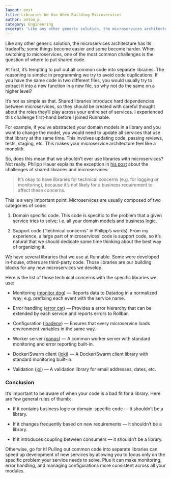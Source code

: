 ```yaml
---
layout: post
title: Libraries We Use When Building Microservices
author: anton_p
category: Engineering
excerpt: 'Like any other generic solution, the microservices architecture has its tradeoffs; some things become easier and some become harder. When switching to microservices, one of the most common challenges is the question of where to put shared code.'
---
```


<p class="p">Like any other generic solution, the microservices architecture has its tradeoffs; some things become easier and some become harder. When switching to microservices, one of the most common challenges is the question of where to put shared code.</p>

<p class="p">At first, it’s tempting to pull out all common code into separate libraries. The reasoning is simple: in programming we try to avoid code duplications. If you have the same code in two different files, you would usually try to extract it into a new function in a new file, so why not do the same on a higher level?</p>

<p class="p">It’s not as simple as that. Shared libraries introduce hard dependencies between microservices, so they should be created with careful thought about the roles they’ll play across your entire set of services. I experienced this challenge first-hand before I joined Runnable.</p>

<p class="p">For example, if you’ve abstracted your domain models in a library and you want to change the model, you would need to update all services that use that library at the same time. This involves updating code, passing reviews, tests, staging, etc. This makes your microservice architecture feel like a monolith.</p>

<p class="p">So, does this mean that we shouldn’t ever use libraries with microservices? Not really. Philipp Hauer explains the exception in <a href="http://blog.philipphauer.de/dont-share-libraries-among-microservices/" class="link">his post</a> about the challenges of shared libraries and microservices:</p>

<blockquote class="blockquote">It’s okay to have libraries for technical concerns (e.g. for logging or monitoring), because it’s not likely for a business requirement to affect these concerns.</blockquote>

<p class="p">This is a very important point. Microservices are usually composed of two categories of code:</p>

<ol class="ol"><li class="li"><p class="p">Domain specific code. This code is specific to the problem that a given service tries to solve; i.e. all your domain models and business logic.</p></li>

<li class="li"><p class="p">Support code (“technical concerns” in Philipp’s words). From my experience, a large part of microservices’ code is support code, so it’s natural that we should dedicate some time thinking about the best way of organizing it.</p></li>
</ol><p class="p">We have several libraries that we use at Runnable. Some were developed in-house, others are third-party code. Those libraries are our building blocks for any new microservices we develop.</p>

<p class="p">Here is the list of those technical concerns with the specific libraries we use:</p>

<ul class="ul"><li class="li"><p class="p">Monitoring (<a href="https://github.com/Runnable/monitor-dog" class="link" target="_blank">monitor dog</a>) — Reports data to Datadog in a normalized way; e.g. prefixing each event with the service name.</p></li>

<li class="li"><p class="p">Error handling (<a href="https://github.com/Runnable/error-cat" class="link" target="_blank">error cat</a>) — Provides a error hierarchy that can be extended by each service and reports errors to Rollbar.</p></li>

<li class="li"><p class="p">Configuration (<a href="https://github.com/Runnable/loadenv" class="link" target="_blank">loadenv</a>) — Ensures that every microservice loads environment variables in the same way.</p></li>

<li class="li"><p class="p">Worker server (<a href="https://github.com/Runnable/ponos" class="link" target="_blank">ponos</a>) — A common worker server with standard monitoring and error reporting built-in.</p></li>

<li class="li"><p class="p">Docker/Swarm client (<a href="https://github.com/Runnable/loki" class="link" target="_blank">loki</a>) — A Docker/Swarm client library with standard monitoring built-in.</p></li>

<li class="li"><p class="p">Validation (<a href="https://github.com/hapijs/joi" class="link" target="_blank">joi</a>) — A validation library for email addresses, dates, etc.</p></li>
</ul><h3 class="h3">Conclusion</h3>

<p class="p">It’s important to be aware of when your code is a bad fit for a library. Here are few general rules of thumb:</p>

<ul class="ul"><li class="li"><p class="p">If it contains business logic or domain-specific code — it shouldn’t be a library.</p></li>

<li class="li"><p class="p">If it changes frequently based on new requirements — it shouldn’t be a library.</p></li>

<li class="li"><p class="p">If it introduces coupling between consumers — it shouldn’t be a library.</p></li>
</ul><p class="p">Otherwise, go for it! Pulling out common code into separate libraries can speed up development of new services by allowing you to focus only on the specific problem your service needs to solve. Plus it can make monitoring, error handling, and managing configurations more consistent across all your modules.</p>

